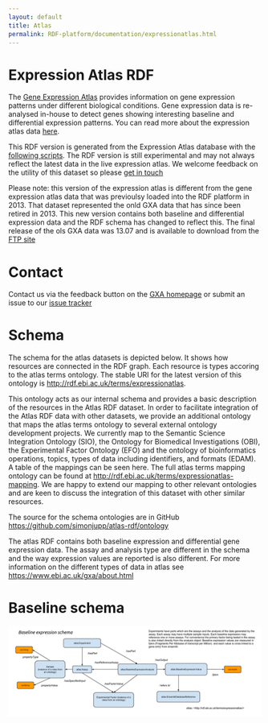 ```yaml
---
layout: default
title: Atlas
permalink: RDF-platform/documentation/expressionatlas.html
---
```


# Expression Atlas RDF

The [Gene Expression Atlas](https://www.ebi.ac.uk/gxa/home) provides information on gene expression patterns under different biological conditions. Gene expression data is re-analysed in-house to detect genes showing interesting baseline and differential expression patterns. You can read more about the expression atlas data [here](https://www.ebi.ac.uk/gxa/about.html). 

This RDF version is generated from the Expression Atlas database with the [following scripts](https://github.com/simonjupp/atlas-rdf). The RDF version is still experimental and may not always reflect the latest data in the live expression atlas. We welcome feedback on the utility of this dataset so please [get in touch](https://www.ebi.ac.uk/gxa/)

Please note: this version of the expression atlas is different from the gene expression atlas data that was previoulsy loaded into the RDF platform in 2013. That dataset represented the onld GXA data that has since been retired in 2013. This new version contains both baseline and differential expression data and the RDF schema has changed to reflect this. The final release of the ols GXA data was 13.07 and is available to download from the [FTP site](ftp://ftp.ebi.ac.uk/pub/databases//microarray/data/gxa/rdf)

# Contact

Contact us via the feedback button on the [GXA homepage](https://www.ebi.ac.uk/gxa/) or submit an issue to our [issue tracker](https://github.com/simonjupp/atlas-rdf/issues)

# Schema 

The schema for the atlas datasets is depicted below. It shows how resources are connected in the RDF graph. Each resource is types accoring to the atlas terms ontology. The stable URI for the latest version of this ontology is http://rdf.ebi.ac.uk/terms/expressionatlas.

This ontology acts as our internal schema and provides a basic description of the resources in the Atlas RDF dataset. In order to facilitate integration of the Atlas RDF data with other datasets, we provide an additional ontology that maps the atlas terms ontology to several external ontology development projects. We currently map to the Semantic Science Integration Ontology (SIO), the Ontology for Biomedical Investigations (OBI), the Experimental Factor Ontology (EFO) and the ontology of bioinformatics operations, topics, types of data including identifiers, and formats (EDAM). A table of the mappings can be seen here. The full atlas terms mapping ontology can be found at http://rdf.ebi.ac.uk/terms/expressionatlas-mapping. We are happy to extend our mapping to other relevant ontologies and are keen to discuss the integration of this dataset with other similar resources.

The source for the schema ontologies are in GitHub https://github.com/simonjupp/atlas-rdf/ontology

The atlas RDF contains both baseline expression and differential gene expression data. The assay and analysis type are different in the schema and the way expression values are reported is also different. For more information on the different types of data in atlas see https://www.ebi.ac.uk/gxa/about.html

# Baseline schema

![](https://github.com/EBISPOT/RDF-platform/raw/gh-pages/static/atlas/Baseline%20Atlas%20RDF%20Schema.png)

